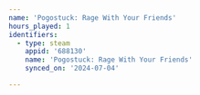 ```yaml
---
name: 'Pogostuck: Rage With Your Friends'
hours_played: 1
identifiers:
  - type: steam
    appid: '688130'
    name: 'Pogostuck: Rage With Your Friends'
    synced_on: '2024-07-04'

---
```

